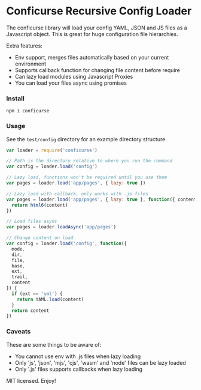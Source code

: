 # Conficurse Recursive Config Loader

The conficurse library will load your config YAML, JSON and JS files as a Javascript object. This is great for huge configuration file hierarchies.

Extra features:

- Env support, merges files automatically based on your current environment
- Supports callback function for changing file content before require
- Can lazy load modules using Javascript Proxies
- You can load your files async using promises

### Install
```npm i conficurse```

### Usage

See the ```test/config``` directory for an example directory structure.

```js
var loader = require('conficurse')

// Path is the directory relative to where you run the command
var config = loader.load('config')

// Lazy load, functions won't be required until you use them
var pages = loader.load('app/pages', { lazy: true })

// Lazy load with callback, only works with .js files
var pages = loader.load('app/pages', { lazy: true }, function({ content }) {
  return html6(content)
})

// Load files async
var pages = loader.loadAsync('app/pages')

// Change content on load
var config = loader.load('config', function({
  mode,
  dir,
  file,
  base,
  ext,
  trail,
  content
}) {
  if (ext == 'yml') {
    return YAML.load(content)
  }
  return content
})
```

### Caveats

These are some things to be aware of:

- You cannot use env with .js files when lazy loading
- Only 'js', 'json', 'mjs', 'cjs', 'wasm' and 'node' files can be lazy loaded
- Only '.js' files supports callbacks when lazy loading

MIT licensed. Enjoy!

